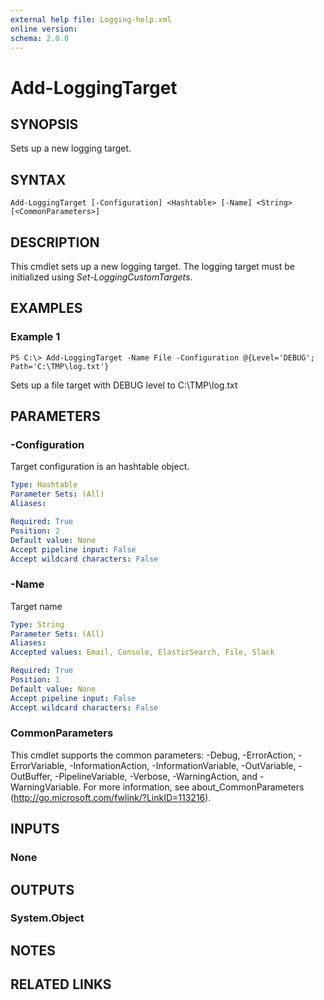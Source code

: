 ```yaml
---
external help file: Logging-help.xml
online version: 
schema: 2.0.0
---
```


# Add-LoggingTarget

## SYNOPSIS
Sets up a new logging target.

## SYNTAX

```
Add-LoggingTarget [-Configuration] <Hashtable> [-Name] <String> [<CommonParameters>]
```

## DESCRIPTION
This cmdlet sets up a new logging target. The logging target must be initialized using *Set-LoggingCustomTargets*.

## EXAMPLES

### Example 1
```
PS C:\> Add-LoggingTarget -Name File -Configuration @{Level='DEBUG'; Path='C:\TMP\log.txt'}
```

Sets up a file target with DEBUG level to C:\TMP\log.txt

## PARAMETERS

### -Configuration
Target configuration is an hashtable object.

```yaml
Type: Hashtable
Parameter Sets: (All)
Aliases: 

Required: True
Position: 2
Default value: None
Accept pipeline input: False
Accept wildcard characters: False
```

### -Name
Target name

```yaml
Type: String
Parameter Sets: (All)
Aliases: 
Accepted values: Email, Console, ElasticSearch, File, Slack

Required: True
Position: 1
Default value: None
Accept pipeline input: False
Accept wildcard characters: False
```

### CommonParameters
This cmdlet supports the common parameters: -Debug, -ErrorAction, -ErrorVariable, -InformationAction, -InformationVariable, -OutVariable, -OutBuffer, -PipelineVariable, -Verbose, -WarningAction, and -WarningVariable. For more information, see about_CommonParameters (http://go.microsoft.com/fwlink/?LinkID=113216).

## INPUTS

### None

## OUTPUTS

### System.Object

## NOTES

## RELATED LINKS

